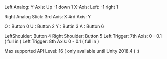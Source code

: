 Left Analog: 
Y-Axis: Up -1 down 1
X-Axis: Left: -1 right 1 

Right Analog Stick: 
3rd Axis: X 
4rd Axis: Y

O : Button 0
U : Button 2
Y : Buttin 3
A : Button 6

LeftShoulder: Button 4
Right Shoulder: Button 5
Left Trigger: 7th Axis: 0 - 0.1 ( full in )
Left Trigger: 8th Axis: 0 - 0.1 ( full in )

Max supported API Level: 16 ( only available until Unity 2018.4 ) :(